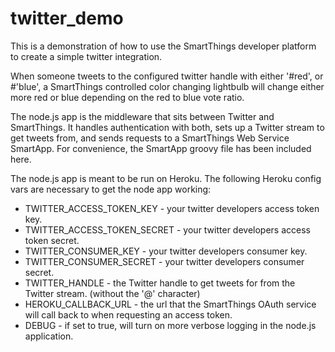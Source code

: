 # twitter_demo

This is a demonstration of how to use the SmartThings developer platform to create a simple twitter integration.

When someone tweets to the configured twitter handle with either '#red', or #'blue', a SmartThings controlled color changing lightbulb will change either more red or blue depending on the red to blue vote ratio.

The node.js app is the middleware that sits between Twitter and SmartThings. It handles authentication with both, sets up a Twitter stream to get tweets from, and sends requests to a SmartThings Web Service SmartApp. For convenience, the SmartApp groovy file has been included here.

The node.js app is meant to be run on Heroku. The following Heroku config vars are necessary to get the node app working:

* TWITTER_ACCESS_TOKEN_KEY - your twitter developers access token key.
* TWITTER_ACCESS_TOKEN_SECRET - your twitter developers access token secret.
* TWITTER_CONSUMER_KEY - your twitter developers consumer key.
* TWITTER_CONSUMER_SECRET - your twitter developers consumer secret.
* TWITTER_HANDLE - the Twitter handle to get tweets for from the Twitter stream. (without the '@' character)
* HEROKU_CALLBACK_URL - the url that the SmartThings OAuth service will call back to when requesting an access token.
* DEBUG - if set to true, will turn on more verbose logging in the node.js application.
